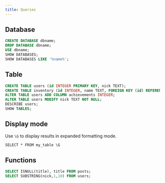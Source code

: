 ```yaml
---
title: Queries
---
```


## Database

```sql
CREATE DATABASE dbname;
DROP DATABASE dbname;
USE dbname;
SHOW DATABASES;
SHOW DATABASES LIKE '%name%';
```

## Table

```sql
CREATE TABLE users (id INTEGER PRIMARY KEY, nick TEXT);
CREATE TABLE inventory (id INTEGER, name TEXT, FOREIGN KEY (id) REFERENCES users(id));
ALTER TABLE users ADD COLUMN achievements INTEGER;
ALTER TABLE users MODIFY nick TEXT NOT NULL;
DESCRIBE users;
SHOW TABLES;
```

## Display mode

Use `\G` to display results in expanded formatting mode.

```txt
SELECT * FROM my_table \G
```

## Functions

```sql
SELECT ISNULL(title), title FROM posts;
SELECT SUBSTRING(nick,1,10) FROM users;
```
